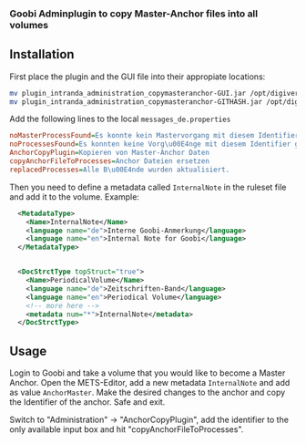 ### Goobi Adminplugin to copy Master-Anchor files into all volumes


## Installation
First place the plugin and the GUI file into their appropiate locations:
```sh
mv plugin_intranda_administration_copymasteranchor-GUI.jar /opt/digiverso/goobi/plugins/GUI/
mv plugin_intranda_administration_copymasteranchor-GITHASH.jar /opt/digiverso/goobi/plugins/administration/
```

Add the following lines to the local `messages_de.properties`

```ini
noMasterProcessFound=Es konnte kein Mastervorgang mit diesem Identifier gefunden werden.
noProcessesFound=Es konnten keine Vorg\u00E4nge mit diesem Identifier gefunden werden.
AnchorCopyPlugin=Kopieren von Master-Anchor Daten
copyAnchorFileToProcesses=Anchor Dateien ersetzen
replacedProcesses=Alle B\u00E4nde wurden aktualisiert.
```

Then you need to define a metadata called `InternalNote` in the ruleset file and add it to the volume. Example:

```xml
  <MetadataType>
    <Name>InternalNote</Name>
    <language name="de">Interne Goobi-Anmerkung</language>
    <language name="en">Internal Note for Goobi</language>
  </MetadataType>


  <DocStrctType topStruct="true">
    <Name>PeriodicalVolume</Name>
    <language name="de">Zeitschriften-Band</language>
    <language name="en">Periodical Volume</language>
    <!-- more here -->
    <metadata num="*">InternalNote</metadata>
  </DocStrctType>
```

## Usage
Login to Goobi and take a volume that you would like to become a Master Anchor. Open the METS-Editor, add a new metadata `InternalNote` and add as value `AnchorMaster`. Make the desired changes to the anchor and copy the Identifier of the anchor. Safe and exit.

Switch to "Administration" -> "AnchorCopyPlugin", add the identifier to the only available input box and hit "copyAnchorFileToProcesses".

